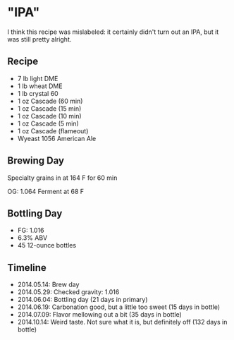 # "IPA"

I think this recipe was mislabeled: it certainly didn't turn out an IPA, but it was still pretty alright.

## Recipe
* 7 lb light DME
* 1 lb wheat DME
* 1 lb crystal 60
* 1 oz Cascade (60 min)
* 1 oz Cascade (15 min)
* 1 oz Cascade (10 min)
* 1 oz Cascade (5 min)
* 1 oz Cascade (flameout)
* Wyeast 1056 American Ale

## Brewing Day
Specialty grains in at 164 F for 60 min

OG: 1.064
Ferment at 68 F

## Bottling Day
* FG: 1.016
* 6.3% ABV
* 45 12-ounce bottles

## Timeline
* 2014.05.14: Brew day
* 2014.05.29: Checked gravity: 1.016
* 2014.06.04: Bottling day (21 days in primary)
* 2014.06.19: Carbonation good, but a little too sweet (15 days in bottle)
* 2014.07.09: Flavor mellowing out a bit (35 days in bottle)
* 2014.10.14: Weird taste. Not sure what it is, but definitely off (132 days in bottle)
